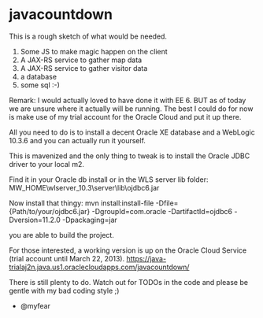 javacountdown
=============

This is a rough sketch of what would be needed.
1) Some JS to make magic happen on the client
2) A JAX-RS service to gather map data
3) A JAX-RS service to gather visitor data
4) a database
5) some sql :-)

Remark:
I would actually loved to have done it with EE 6. BUT as of today we are unsure where it actually will be running.
The best I could do for now is make use of my trial account for the Oracle Cloud and put it up there.

All you need to do is to install a decent Oracle XE database and a WebLogic 10.3.6
and you can actually run it yourself.

This is mavenized and the only thing to tweak is to install the Oracle JDBC driver to your local m2.

Find it in your Oracle db install or in the WLS server lib folder:
MW_HOME\wlserver_10.3\server\lib\ojdbc6.jar

Now install that thingy:
mvn install:install-file -Dfile={Path/to/your/ojdbc6.jar} -DgroupId=com.oracle 
-DartifactId=ojdbc6 -Dversion=11.2.0 -Dpackaging=jar

you are able to build the project.

For those interested, a working version is up on the Oracle Cloud Service (trial account until March 22, 2013).
https://java-trialaj2n.java.us1.oraclecloudapps.com/javacountdown/

There is still plenty to do. Watch out for TODOs in the code and please be gentle with my bad coding style ;)

- @myfear